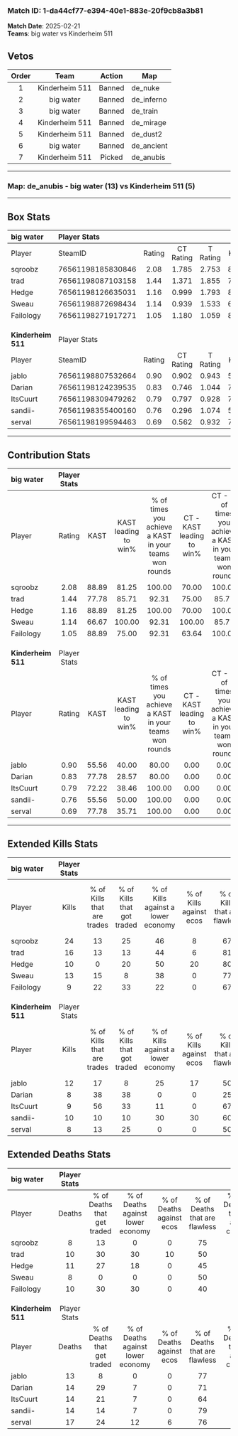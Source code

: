 ### Match ID: 1-da44cf77-e394-40e1-883e-20f9cb8a3b81  
**Match Date**: 2025-02-21  
**Teams**: big water vs Kinderheim 511  

## Vetos  

| Order | Team | Action | Map |
| :---: | :--: | :----: | --- |
| 1 | Kinderheim 511 | Banned | de_nuke |
| 2 | big water | Banned | de_inferno |
| 3 | big water | Banned | de_train |
| 4 | Kinderheim 511 | Banned | de_mirage |
| 5 | Kinderheim 511 | Banned | de_dust2 |
| 6 | big water | Banned | de_ancient |
| 7 | Kinderheim 511 | Picked | de_anubis |

---  

### **Map**: de_anubis - big water (13) vs Kinderheim 511 (5)  
---  

## Box Stats  

| **big water**      | Player Stats      |        |           |          |       |       |       |         |        |      |     |
| :- | :- | :-: | :-: | :-: | :-: | :-: | :-: | :-: | :-: | :-: | :-: |
| Player             | SteamID           | Rating | CT Rating | T Rating | KAST  |  ADR  | Kills | Assists | Deaths | K/D  | HS% |
| sqroobz            | 76561198185830846 |  2.08  |   1.785   |  2.753   | 88.89 | 125.0 |  24   |    9    |   8    | 3.00 | 45  |
| trad               | 76561198087103158 |  1.44  |   1.371   |  1.855   | 77.78 | 98.3  |  16   |    5    |   10   | 1.60 | 31  |
| Hedge              | 76561198126635031 |  1.16  |   0.999   |  1.793   | 88.89 | 83.8  |  10   |    5    |   11   | 0.91 | 40  |
| Sweau              | 76561198872698434 |  1.14  |   0.939   |  1.533   | 66.67 | 57.7  |  13   |    3    |   8    | 1.63 | 30  |
| Failology          | 76561198271917271 |  1.05  |   1.180   |  1.059   | 88.89 | 57.1  |   9   |    4    |   10   | 0.90 | 55  |
|                    |                   |        |           |          |       |       |       |         |        |      |     |
|                    |                   |        |           |          |       |       |       |         |        |      |     |
|                    |                   |        |           |          |       |       |       |         |        |      |     |
| **Kinderheim 511** | Player Stats      |        |           |          |       |       |       |         |        |      |     |
| Player             | SteamID           | Rating | CT Rating | T Rating | KAST  |  ADR  | Kills | Assists | Deaths | K/D  | HS% |
| jablo              | 76561198807532664 |  0.90  |   0.902   |  0.943   | 55.56 | 73.1  |  12   |    1    |   13   | 0.92 | 66  |
| Darian             | 76561198124239535 |  0.83  |   0.746   |  1.044   | 77.78 | 62.5  |   8   |    5    |   14   | 0.57 | 62  |
| ItsCuurt           | 76561198309479262 |  0.79  |   0.797   |  0.928   | 72.22 | 53.4  |   9   |    3    |   14   | 0.64 | 44  |
| sandii-            | 76561198355400160 |  0.76  |   0.296   |  1.074   | 55.56 | 64.3  |  10   |    3    |   14   | 0.71 | 70  |
| serval             | 76561198199594463 |  0.69  |   0.562   |  0.932   | 77.78 | 47.6  |   8   |    5    |   17   | 0.47 | 37  |
---  

## Contribution Stats  

| **big water**      | Player Stats |       |                      |                                                        |                           |                                                             |                          |                                                            |
| :- | :-: | :-: | :-: | :-: | :-: | :-: | :-: | :-: |
| Player             |    Rating    | KAST  | KAST leading to win% | % of times you achieve a KAST in your teams won rounds | CT - KAST leading to win% | CT - % of times you achieve a KAST in your teams won rounds | T - KAST leading to win% | T - % of times you achieve a KAST in your teams won rounds |
| sqroobz            |     2.08     | 88.89 |        81.25         |                         100.00                         |           70.00           |                           100.00                            |          100.00          |                           100.00                           |
| trad               |     1.44     | 77.78 |        85.71         |                         92.31                          |           75.00           |                            85.71                            |          100.00          |                           100.00                           |
| Hedge              |     1.16     | 88.89 |        81.25         |                         100.00                         |           70.00           |                           100.00                            |          100.00          |                           100.00                           |
| Sweau              |     1.14     | 66.67 |        100.00        |                         92.31                          |          100.00           |                            85.71                            |          100.00          |                           100.00                           |
| Failology          |     1.05     | 88.89 |        75.00         |                         92.31                          |           63.64           |                           100.00                            |          100.00          |                           83.33                            |
|                    |              |       |                      |                                                        |                           |                                                             |                          |                                                            |
|                    |              |       |                      |                                                        |                           |                                                             |                          |                                                            |
|                    |              |       |                      |                                                        |                           |                                                             |                          |                                                            |
| **Kinderheim 511** | Player Stats |       |                      |                                                        |                           |                                                             |                          |                                                            |
| Player             |    Rating    | KAST  | KAST leading to win% | % of times you achieve a KAST in your teams won rounds | CT - KAST leading to win% | CT - % of times you achieve a KAST in your teams won rounds | T - KAST leading to win% | T - % of times you achieve a KAST in your teams won rounds |
| jablo              |     0.90     | 55.56 |        40.00         |                         80.00                          |           0.00            |                            0.00                             |          57.14           |                           80.00                            |
| Darian             |     0.83     | 77.78 |        28.57         |                         80.00                          |           0.00            |                            0.00                             |          40.00           |                           80.00                            |
| ItsCuurt           |     0.79     | 72.22 |        38.46         |                         100.00                         |           0.00            |                            0.00                             |          55.56           |                           100.00                           |
| sandii-            |     0.76     | 55.56 |        50.00         |                         100.00                         |           0.00            |                            0.00                             |          71.43           |                           100.00                           |
| serval             |     0.69     | 77.78 |        35.71         |                         100.00                         |           0.00            |                            0.00                             |          50.00           |                           100.00                           |
---  

## Extended Kills Stats  

| **big water**      | Player Stats |                            |                            |                                    |                         |                              |                                 |                                       |                    |           |
| :- | :-: | :-: | :-: | :-: | :-: | :-: | :-: | :-: | :-: | :-: |
| Player             |    Kills     | % of Kills that are trades | % of Kills that got traded | % of Kills against a lower economy | % of Kills against ecos | % of Kills that are flawless | % of Kills that are close duels | % of Kills that are assisted by flash | Pistol Round Kills | AWP Kills |
| sqroobz            |      24      |             13             |             25             |                 46                 |            8            |              67              |               13                |                   0                   |         1          |     0     |
| trad               |      16      |             13             |             13             |                 44                 |            6            |              81              |                6                |                   6                   |         1          |     6     |
| Hedge              |      10      |             0              |             20             |                 50                 |           20            |              80              |                0                |                   0                   |         2          |     0     |
| Sweau              |      13      |             15             |             8              |                 38                 |            0            |              77              |                0                |                   0                   |         0          |     0     |
| Failology          |      9       |             22             |             33             |                 22                 |            0            |              67              |               11                |                   0                   |         3          |     0     |
|                    |              |                            |                            |                                    |                         |                              |                                 |                                       |                    |           |
|                    |              |                            |                            |                                    |                         |                              |                                 |                                       |                    |           |
|                    |              |                            |                            |                                    |                         |                              |                                 |                                       |                    |           |
| **Kinderheim 511** | Player Stats |                            |                            |                                    |                         |                              |                                 |                                       |                    |           |
| Player             |    Kills     | % of Kills that are trades | % of Kills that got traded | % of Kills against a lower economy | % of Kills against ecos | % of Kills that are flawless | % of Kills that are close duels | % of Kills that are assisted by flash | Pistol Round Kills | AWP Kills |
| jablo              |      12      |             17             |             8              |                 25                 |           17            |              50              |                0                |                   0                   |         2          |     0     |
| Darian             |      8       |             38             |             38             |                 0                  |            0            |              25              |               13                |                   0                   |         0          |     0     |
| ItsCuurt           |      9       |             56             |             33             |                 11                 |            0            |              67              |               33                |                  22                   |         1          |     0     |
| sandii-            |      10      |             10             |             10             |                 30                 |           30            |              60              |               20                |                   0                   |         3          |     0     |
| serval             |      8       |             13             |             25             |                 0                  |            0            |              50              |               38                |                  13                   |         2          |     3     |
## Extended Deaths Stats  

| **big water**      | Player Stats |                             |                                   |                          |                               |                            |                           |               |
| :- | :-: | :-: | :-: | :-: | :-: | :-: | :-: | :-: |
| Player             |    Deaths    | % of Deaths that get traded | % of Deaths against lower economy | % of Deaths against ecos | % of Deaths that are flawless | % of Deaths that are close | % of Deaths while blinded | Deaths to AWP |
| sqroobz            |      8       |             13              |                 0                 |            0             |              75               |             0              |             0             |       1       |
| trad               |      10      |             30              |                30                 |            10            |              50               |             20             |             0             |       1       |
| Hedge              |      11      |             27              |                18                 |            0             |              45               |             45             |             9             |       0       |
| Sweau              |      8       |              0              |                 0                 |            0             |              50               |             0              |             0             |       1       |
| Failology          |      10      |             30              |                30                 |            0             |              40               |             20             |            20             |       0       |
|                    |              |                             |                                   |                          |                               |                            |                           |               |
|                    |              |                             |                                   |                          |                               |                            |                           |               |
|                    |              |                             |                                   |                          |                               |                            |                           |               |
| **Kinderheim 511** | Player Stats |                             |                                   |                          |                               |                            |                           |               |
| Player             |    Deaths    | % of Deaths that get traded | % of Deaths against lower economy | % of Deaths against ecos | % of Deaths that are flawless | % of Deaths that are close | % of Deaths while blinded | Deaths to AWP |
| jablo              |      13      |              8              |                 0                 |            0             |              77               |             15             |             0             |       2       |
| Darian             |      14      |             29              |                 7                 |            0             |              71               |             0              |             0             |       1       |
| ItsCuurt           |      14      |             21              |                 7                 |            0             |              64               |             7              |             0             |       1       |
| sandii-            |      14      |             14              |                 7                 |            0             |              79               |             7              |             0             |       0       |
| serval             |      17      |             24              |                12                 |            6             |              76               |             6              |             6             |       2       |
